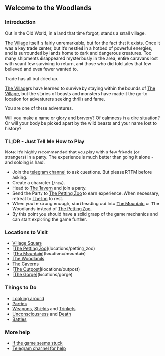 
## Welcome to the Woodlands

### Introduction
Out in the Old World, in a land that time forgot, stands a small village.

[The Village](/locations/village_square/index.md) itself is fairly unremarkable, but for the fact that it exists. Once it was a key trade center, but
  it’s nestled in a hotbed of powerful energies, and is surrounded by lands home to dark and dangerous creatures. Too
  many shipments disappeared mysteriously in the area; entire caravans lost with scant few surviving to return, and
  those who did told tales that few believed and even fewer wanted to.

Trade has all but dried up.

[The Village](/locations/village_square/index.md)rs have learned to survive by staying within the bounds of [The Village](/locations/village_square/index.md), but the stories of beasts and
  monsters have made it the go-to location for adventurers seeking thrills and fame.

You are one of these adventures.

Will you make a name or glory and bravery? Of calmness in a dire situation? Or will your body be picked apart by
  the wild beasts and your name lost to history?


### TL;DR - Just Tell Me How to Play
Note: It’s highly recommended that you play with a few friends (or strangers) in a party. The experience is much
  better than going it alone - and soloing is hard.


  - Join the [telegram channel](https://t.me/woodlands_raven) to ask questions. But please RTFM before
    asking.
  - Create a character (`/new`).
  - Head to [The Tavern](/locations/tavern/index.md) and join a party.
  - Send the Party to [The Petting Zoo](/locations/petting_zoo/index.md) to earn experience. When necessary, retreat to [The Inn](/locations/inn/index.md) to rest.
  - When you’re strong enough, start heading out into [The Mountain](/locations/mountain/index.md) or The Woodlands instead of [The Petting Zoo](/locations/petting_zoo/index.md).
  - By this point you should have a solid grasp of the game mechanics and can start exploring the game further.

### Locations to Visit

  - [Village Square](locations/village_square)
  - [[The Petting Zoo](/locations/petting_zoo/index.md)](locations/petting_zoo)
  - [[The Mountain](/locations/mountain/index.md)](locations/mountain)
  - [The Woodlands](locations/woodlands)
  - [The Caverns](locations/cavern)
  - [[The Outpost](/locations/outpost/index.md)](locations/outpost)
  - [[The Gorge](/locations/gorge/index.md)](locations/gorge)


### Things to Do

  - [Looking around](look.md)
  - [Parties](parties.md)
  - [Weapons](items/weapons.md), [Shields](/items/shields.md) and [Trinkets](items/trinkets.md) 
  - [Unconsciousness](unconscious.md) and [Death](death.md)
  - [Battles](battles.md)


### More help

  - [If the game seems stuck](stuck_game.md)
  - [Telegram channel for help](https://t.me/woodlands_raven)

